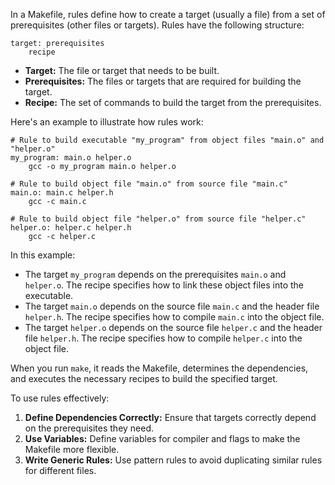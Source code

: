 In a Makefile, rules define how to create a target (usually a file) from a set of prerequisites (other files or targets). Rules have the following structure:

```make
target: prerequisites
    recipe
```

- **Target:** The file or target that needs to be built.
- **Prerequisites:** The files or targets that are required for building the target.
- **Recipe:** The set of commands to build the target from the prerequisites.

Here's an example to illustrate how rules work:

```make
# Rule to build executable "my_program" from object files "main.o" and "helper.o"
my_program: main.o helper.o
    gcc -o my_program main.o helper.o

# Rule to build object file "main.o" from source file "main.c"
main.o: main.c helper.h
    gcc -c main.c

# Rule to build object file "helper.o" from source file "helper.c"
helper.o: helper.c helper.h
    gcc -c helper.c
```

In this example:

- The target `my_program` depends on the prerequisites `main.o` and `helper.o`. The recipe specifies how to link these object files into the executable.
- The target `main.o` depends on the source file `main.c` and the header file `helper.h`. The recipe specifies how to compile `main.c` into the object file.
- The target `helper.o` depends on the source file `helper.c` and the header file `helper.h`. The recipe specifies how to compile `helper.c` into the object file.

When you run `make`, it reads the Makefile, determines the dependencies, and executes the necessary recipes to build the specified target.

To use rules effectively:

1. **Define Dependencies Correctly:** Ensure that targets correctly depend on the prerequisites they need.
2. **Use Variables:** Define variables for compiler and flags to make the Makefile more flexible.
3. **Write Generic Rules:** Use pattern rules to avoid duplicating similar rules for different files.
